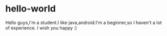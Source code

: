 # hello-world

Hello guys,i'm a student.I like java,android.I'm a beginner,so I haven't a lot of experience.
I wish you happy :)
